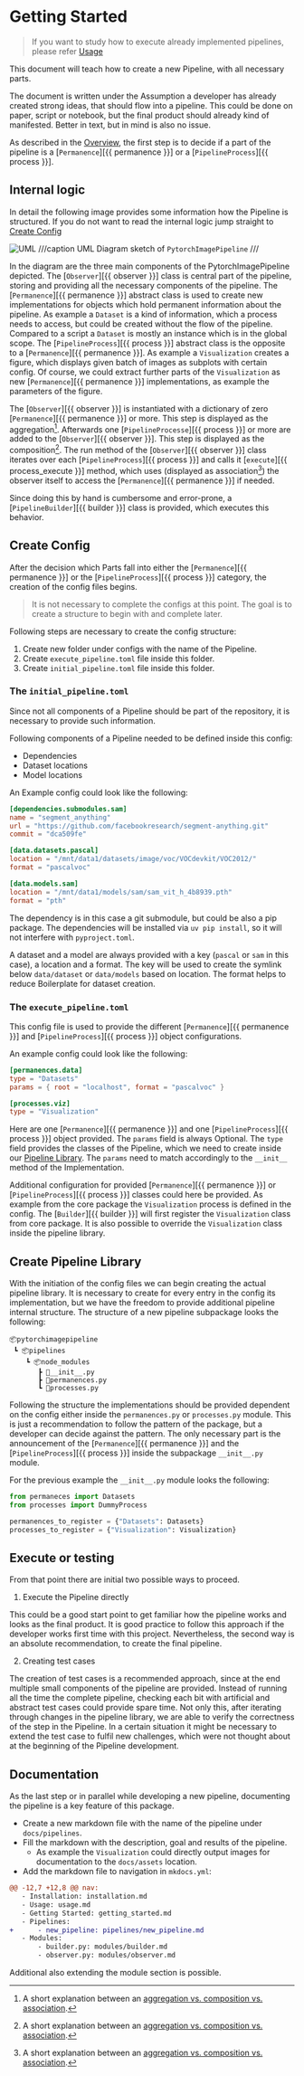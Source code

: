 # Getting Started

> If you want to study how to execute already implemented pipelines, please refer [Usage](usage.md)

This document will teach how to create a new Pipeline, with all necessary parts.

The document is written under the Assumption a developer has already created strong ideas, that should flow into a pipeline.
This could be done on paper, script or notebook, but the final product should already kind of manifested.
Better in text, but in mind is also no issue.

As described in the [Overview](index.md/#overview), the first step is to decide if a part of the pipeline is a [`Permanence`][{{ permanence }}] or a [`PipelineProcess`][{{ process }}].

## Internal logic

In detail the following image provides some information how the Pipeline is structured.
If you do not want to read the internal logic jump straight to [Create Config](#create-config)

![UML](assets/PytorchImagePipeline.drawio.svg)
///caption
UML Diagram sketch of `PytorchImagePipeline`
///

In the diagram are the three main components of the PytorchImagePipeline depicted.
The [`Observer`][{{ observer }}] class is central part of the pipeline, storing and providing all the necessary components of the pipeline.
The [`Permanence`][{{ permanence }}] abstract class is used to create new implementations for objects which hold permanent information about the pipeline.
As example a `Dataset` is a kind of information, which a process needs to access, but could be created without the flow of the pipeline.
Compared to a script a `Dataset` is mostly an instance which is in the global scope.
The [`PipelineProcess`][{{ process }}] abstract class is the opposite to a [`Permanence`][{{ permanence }}].
As example a `Visualization` creates a figure, which displays given batch of images as subplots with certain config.
Of course, we could extract further parts of the `Visualization` as new [`Permanence`][{{ permanence }}] implementations, as example the parameters of the figure.

The [`Observer`][{{ observer }}] is instantiated with a dictionary of zero [`Permanence`][{{ permanence }}] or more.
This step is displayed as the aggregation[^1].
Afterwards one [`PipelineProcesse`][{{ process }}] or more are added to the [`Observer`][{{ observer }}].
This step is displayed as the composition[^1].
The run method of the [`Observer`][{{ observer }}] class iterates over each [`PipelineProcess`][{{ process }}] and calls it [`execute`][{{ process_execute }}] method, which uses (displayed as association[^1]) the observer itself to access the [`Permanence`][{{ permanence }}] if needed.

[^1]: A short explanation between an [aggregation vs. composition vs. association](https://www.visual-paradigm.com/guide/uml-unified-modeling-language/uml-aggregation-vs-composition/).

Since doing this by hand is cumbersome and error-prone, a [`PipelineBuilder`][{{ builder }}] class is provided, which executes this behavior.

## Create Config

After the decision which Parts fall into either the [`Permanence`][{{ permanence }}] or the [`PipelineProcess`][{{ process }}] category, the creation of the config files begins.

> It is not necessary to complete the configs at this point. The goal is to create a structure to begin with and complete later.

Following steps are necessary to create the config structure:

1. Create new folder under configs with the name of the Pipeline.
2. Create `execute_pipeline.toml` file inside this folder.
3. Create `initial_pipeline.toml` file inside this folder.

### The `initial_pipeline.toml`

Since not all components of a Pipeline should be part of the repository, it is necessary to provide such information.

Following components of a Pipeline needed to be defined inside this config:

- Dependencies
- Dataset locations
- Model locations

An Example config could look like the following:

```toml
[dependencies.submodules.sam]
name = "segment_anything"
url = "https://github.com/facebookresearch/segment-anything.git"
commit = "dca509fe"

[data.datasets.pascal]
location = "/mnt/data1/datasets/image/voc/VOCdevkit/VOC2012/"
format = "pascalvoc"

[data.models.sam]
location = "/mnt/data1/models/sam/sam_vit_h_4b8939.pth"
format = "pth"
```

The dependency is in this case a git submodule, but could be also a pip package.
The dependencies will be installed via `uv pip install`, so it will not interfere with `pyproject.toml`.

A dataset and a model are always provided with a key (`pascal` or `sam` in this case), a location and a format.
The key will be used to create the symlink below `data/dataset` or `data/models` based on location.
The format helps to reduce Boilerplate for dataset creation.

### The `execute_pipeline.toml`

This config file is used to provide the different [`Permanence`][{{ permanence }}] and [`PipelineProcess`][{{ process }}] object configurations.

An example config could look like the following:

```toml
[permanences.data]
type = "Datasets"
params = { root = "localhost", format = "pascalvoc" }

[processes.viz]
type = "Visualization"
```

Here are one [`Permanence`][{{ permanence }}] and one [`PipelineProcess`][{{ process }}] object provided.
The `params` field is always Optional.
The `type` field provides the classes of the Pipeline, which we need to create inside our [Pipeline Library](#create-pipeline-library).
The `params` need to match accordingly to the `__init__` method of the Implementation.

Additional configuration for provided [`Permanence`][{{ permanence }}] or [`PipelineProcess`][{{ process }}] classes could here be provided.
As example from the core package the `Visualization` process is defined in the config.
The [`Builder`][{{ builder }}] will first register the `Visualization` class from core package.
It is also possible to override the `Visualization` class inside the pipeline library.

## Create Pipeline Library

With the initiation of the config files we can begin creating the actual pipeline library.
It is necessary to create for every entry in the config its implementation, but we have the freedom to provide additional pipeline internal structure.
The structure of a new pipeline subpackage looks the following:

```tree
📦pytorchimagepipeline
 ┗ 📦pipelines
    ┗ 📦node_modules
       ┣ 📜__init__.py
       ┣ 📜permanences.py
       ┗ 📜processes.py
```

Following the structure the implementations should be provided dependent on the config either inside the `permanences.py` or `processes.py` module.
This is just a recommendation to follow the pattern of the package, but a developer can decide against the pattern.
The only necessary part is the announcement of the [`Permanence`][{{ permanence }}] and the [`PipelineProcess`][{{ process }}] inside the subpackage `__init__.py` module.

For the previous example the `__init__.py` module looks the following:

```python
from permaneces import Datasets
from processes import DummyProcess

permanences_to_register = {"Datasets": Datasets}
processes_to_register = {"Visualization": Visualization}
```

## Execute or testing

From that point there are initial two possible ways to proceed.

1. Execute the Pipeline directly

This could be a good start point to get familiar how the pipeline works and looks as the final product.
It is good practice to follow this approach if the developer works first time with this project.
Nevertheless, the second way is an absolute recommendation, to create the final pipeline.

2. Creating test cases

The creation of test cases is a recommended approach, since at the end multiple small components of the pipeline are provided.
Instead of running all the time the complete pipeline, checking each bit with artificial and abstract test cases could provide spare time.
Not only this, after iterating through changes in the pipeline library, we are able to verify the correctness of the step in the Pipeline.
In a certain situation it might be necessary to extend the test case to fulfil new challenges, which were not thought about at the beginning of the Pipeline development.

## Documentation

As the last step or in parallel while developing a new pipeline, documenting the pipeline is a key feature of this package.

- Create a new markdown file with the name of the pipeline under `docs/pipelines`.
- Fill the markdown with the description, goal and results of the pipeline.
  - As example the `Visualization` could directly output images for documentation to the `docs/assets` location.
- Add the markdown file to navigation in `mkdocs.yml`:

```diff
@@ -12,7 +12,8 @@ nav:
   - Installation: installation.md
   - Usage: usage.md
   - Getting Started: getting_started.md
   - Pipelines:
+      - new_pipeline: pipelines/new_pipeline.md
   - Modules:
       - builder.py: modules/builder.md
       - observer.py: modules/observer.md
```

Additional also extending the module section is possible.
